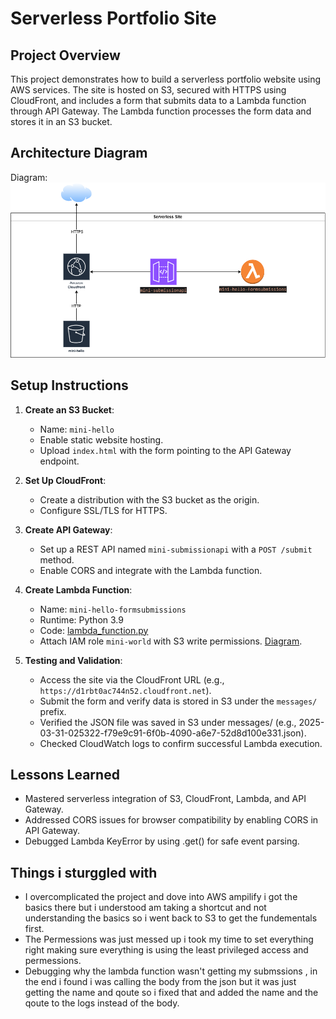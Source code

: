 # Serverless Portfolio Site

## Project Overview
This project demonstrates how to build a serverless portfolio website using AWS services. The site is hosted on S3, secured with HTTPS using CloudFront, and includes a form that submits data to a Lambda function through API Gateway. The Lambda function processes the form data and stores it in an S3 bucket.

## Architecture Diagram
Diagram: ![Diagram](./architecture_diagram.png)

## Setup Instructions
1. **Create an S3 Bucket**:
   - Name: `mini-hello`
   - Enable static website hosting.
   - Upload `index.html` with the form pointing to the API Gateway endpoint.

2. **Set Up CloudFront**:
   - Create a distribution with the S3 bucket as the origin.
   - Configure SSL/TLS for HTTPS.

3. **Create API Gateway**:
   - Set up a REST API named `mini-submissionapi` with a `POST /submit` method.
   - Enable CORS and integrate with the Lambda function.

4. **Create Lambda Function**:
   - Name: `mini-hello-formsubmissions`
   - Runtime: Python 3.9
   - Code: [lambda_function.py](./lambda_function.py)
   - Attach IAM role `mini-world` with S3 write permissions.
   [Diagram](./Diagram.png).

5. **Testing and Validation**:
   - Access the site via the CloudFront URL (e.g., `https://d1rbt0ac744n52.cloudfront.net`).
   - Submit the form and verify data is stored in S3 under the `messages/` prefix.
   - Verified the JSON file was saved in S3 under messages/ (e.g., 2025-03-31-025322-f79e9c91-6f0b-4090-a6e7-52d8d100e331.json).
   - Checked CloudWatch logs to confirm successful Lambda execution.

## Lessons Learned
   - Mastered serverless integration of S3, CloudFront, Lambda, and API Gateway.
   - Addressed CORS issues for browser compatibility by enabling CORS in API Gateway.
   - Debugged Lambda KeyError by using .get() for safe event parsing.

## Things i sturggled with
   - I overcomplicated the project and dove into AWS ampilify i got the basics there but i understood am taking a shortcut and not understanding the basics so i went back to S3 to get the fundementals first.
   - The Permessions was just messed up i took my time to set everything right making sure everything is using the least privileged access and permessions.
   - Debugging why the lambda function wasn't getting my submssions , in the end i found i was calling the body from the json but it was just getting the name and qoute so i fixed that and added the name and the qoute to the logs instead of the body.